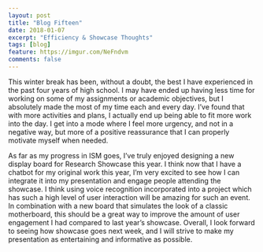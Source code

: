 ```yaml
---
layout: post
title: "Blog Fifteen"
date: 2018-01-07
excerpt: "Efficiency & Showcase Thoughts"
tags: [blog]
feature: https://imgur.com/NeFndvm
comments: false
---
```


This winter break has been, without a doubt, the best I have experienced in the past four years of high school. I may have ended up having less time for working on some of my assignments or academic objectives, but I absolutely made the most of my time each and every day. I’ve found that with more activities and plans, I actually end up being able to fit more work into the day. I get into a mode where I feel more urgency, and not in a negative way, but more of a positive reassurance  that I can properly motivate myself when needed. 

As far as my progress in ISM goes, I’ve truly enjoyed designing a new display board for Research Showcase this year. I think now that I have a chatbot for my original work this year, I’m very excited to see how I can integrate it into my presentation and engage people attending the showcase. I think using voice recognition incorporated into a project which has such a high level of user interaction will be amazing for such an event. In combination with a new board that simulates the look of a classic motherboard, this should be a great way to improve the amount of user engagement I had compared to last year’s showcase. Overall, I look forward to seeing how showcase goes next week, and I will strive to make my presentation as entertaining and informative as possible. 
